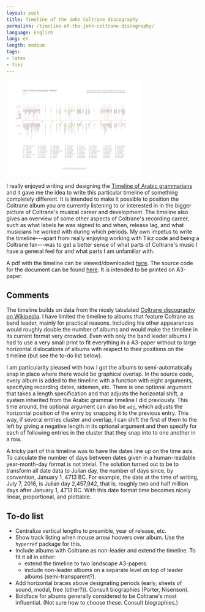 ```yaml
---
layout: post
title: Timeline of the John Coltrane discography
permalink: /timeline-of-the-john-coltrane-discography/
language: English
lang: en
length: medium
tags:
- latex
- tikz
---
```



![thumbnail](/images/coltrane-timeline.thumbnail.png)

I really enjoyed writing and designing the [Timeline of Arabic grammarians](/timeline-of-arab-grammarians/) and it gave me the idea to write this particular timeline of something completely different. It is intended to make it possible to position the Coltrane album you are currently listening to or interested in in the bigger picture of Coltrane's musical career and development. The timeline also gives an overview of some other aspects of Coltrane's recording career, such as what labels he was signed to and when, release lag, and what musicians he worked with during which periods. My own impetus to write the timeline---apart from really enjoying working with Ti*k*z code and being a Coltrane fan---was to get a better sense of what parts of Coltrane's music I have a general feel for and what parts I am unfamiliar with.

A pdf with the timeline can be viewed/downloaded [here](https://github.com/andreasmhallberg/Coltrane-doscography-timeline/blob/master/coltrane-timeline.pdf). The source code for the document can be found [here](https://github.com/andreasmhallberg/Coltrane-doscography-timeline/blob/master/coltrane-timeline.tex). It is intended to be printed on A3-paper.


## Comments
The timeline builds on data from the nicely tabulated [Coltrane discography on Wikipedia](https://en.wikipedia.org/wiki/John_Coltrane_discography). I have limited the timeline to albums that feature Coltrane as band leader, mainly for practical reasons. Including his other appearances would roughly double the number of albums and would make the timeline in its current format very crowded. Even with only the band leader albums I had to use a very small print to fit everything in a A3-paper without to large horizontal dislocations of albums with respect to their positions on the timeline (but see the to-do list below).

I am particularity pleased with how I got the albums to semi-automatically snap in place where there would be graphical overlap. In the source code, every album is added to the timeline with a function with eight arguments, specifying recording dates, sidemen, etc. There is one optional argument that takes a length specification and that adjusts the horizontal shift, a system inherited from the Arabic grammar timeline I did previously. This time around, the optional argument can also be `adj`, which adjusts the horizontal position of the entry by snapping it to the previous entry. This way, if several entries cluster and overlap, I can shift the first of them to the left by giving a negative length in its optional argument and then specify for each of following entries in the cluster that they snap into to one another in a row.

A tricky part of this timeline was to have the dates line up on the time axis. To calculate the number of days between dates given in a human-readable year-month-day format is not trivial. The solution turned out to be to transform all date data to Julian day, the number of days since, by convention, January&nbsp;1, 4713&nbsp;BC. For example, the date at the time of writing, July&nbsp;7, 2016, is Julian day 2,457,942, that is, roughly two and half million days after January&nbsp;1, 4713&nbsp;BC. With this date format time becomes nicely linear, proportional, and plottable.



## To-do list

- Centralize vertical lengths to preamble, year of release, etc.
- Show track listing when mouse arrow hoovers over album. Use the `hyperref` package for this.
- Include albums with Coltrane as non-leader and extend the timeline. To fit it all in either:
    - extend the timeline to two landscape A3-papers.
    - include non-leader albums on a separate level on top of leader albums (semi-transparent?).
- Add horizontal braces above designating periods (early, sheets of sound, modal, free (other?)). Consult biographies (Porter, Nisenson).
- Boldface for albums generally considered to be Coltrane's most influential. (Not sure how to choose these. Consult biographies.)

